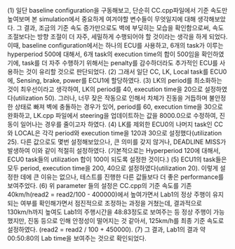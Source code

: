 (1) 일단 baseline configuration을 구동해보고, 단순히 CC.cpp파일에서 기준 속도만 높여보며 본 simulation에서 중요하게 여겨야할 변수들이 
무엇일지에 대해 생각해보았다. 그 결과, 조금의 기준 속도 증가만으로도 벽에 부딪히는 모습을 확인함으로써, 속도 조절보다는 방향 조절이 
더 자주, 세밀하게 수행되어야 할 것이라는 생각을 하게 되었다. 이때, baseline configuration에서는 하나의 ECU를 사용하고, 6개의 task가 이루는 
hyperperiod 500에 대해서, 6개 task의 execution time의 합이 500임을 확인하였기에, task를 더 자주 수행하기 위해서는 penalty를 감수하더라도 추가적인 
ECU를 사용하는 것이 유리할 것으로 판단되었다.
(2) 그래서 일단 CC, LK, Local task를 ECU0에, Sensing, brake, power를 ECU1에 할당하였다.
(3) LK의 period를 최소화하는 것이 최우선이라고 생각하여, LK의 period를 40, execution time을 20으로 설정하였다(utilization 50).
 그러나, 너무 잦은 작동으로 인해서 차체가 진동을 거듭하며 불안정한 상태로 빠져 벽에 충돌하는 경우가 있어, period를 60, execution time을 30으로 완화하고,
 LK.cpp 파일에서 steering을 업데이트하는 값을 8000.0으로 수정하여, 진동이 일어나는 경우를 줄이고자 하였다.
(4) LK를 제외한 ECU0의 나머지 task인 CC와 LOCAL은 각각 period와 execution time을 120과 30으로 설정했다(utilization 25).
 다른 값으로도 몇번 설정해보았으나, 큰 의미를 갖지 않거나, DEADLINE MISS가 발생하여 이와 같이 적절히 설정하였다.
 (기본적으로는 Hyperperiod 120에 대해서, ECU0 task들의 utilization 합이 100이 되도록 설정한 것이다.)
(5) ECU1의 task들은 모두 period, execution time을 200, 40으로 설정하였다(utilization 20). 이렇게 설정한 데에 큰 이유는 없으나, 테스트를 진행한 다른 값들보다 더 좋은 performance를 보여주었다.
(6) 위 parameter 들의 설정은 CC.cpp의 기준 속도를 기존 40km/h(read2 = read2/100 - 400000)에서 높여가면서 Lab1의 정상 주행이 유지되는 여부를 확인해가면서 점진적으로 조정하는 과정을 거쳤는데,
 결과적으로 130km/h까지 높여도 Lab1의 주행시간을 48:83정도로 보여주는 등 정상 주행이 가능했지만, 진동 등으로 인해 안정성이 떨어지는 것 같아서, 125km/h를 최종 기준 속도로 설정하였다.
 (read2 = read2 / 100 + 450000).
(7) 그 결과, Lab1의 결과 약 00:50:80의 Lab time을 보여주는 것으로 확인되었다.